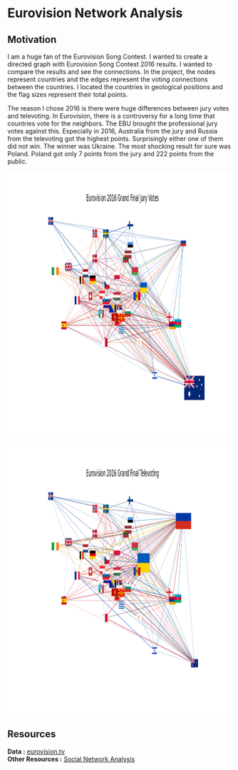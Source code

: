 # Eurovision Network Analysis

## Motivation
   I am a huge fan of the Eurovision Song Contest. I wanted to create a directed graph with Eurovision Song Contest 2016 results. I wanted to compare the results and see the connections. In the project, the nodes represent countries and the edges represent the voting connections between the countries.  I located the countries in geological positions and the flag sizes represent their total points. 

The reason I chose 2016 is there were huge differences between jury votes and televoting. In Eurovision, there is a controversy for a long time that countries vote for the neighbors. The EBU brought the professional jury votes against this. Especially in 2016, Australia from the jury and Russia from the televoting got the highest points. Surprisingly either one of them did not win. The winner was Ukraine. The most shocking result for sure was Poland. Poland got only 7 points from the jury and 222 points from the public.    

<p align="center">
  <img width="1000" height="600" src="https://github.com/hilmikilickaya/Eurovision-NetworkAnalysis/blob/master/images/jury_votes.png">
  </p>
  
<p align="center">
  <img width="1000" height="600" src="https://github.com/hilmikilickaya/Eurovision-NetworkAnalysis/blob/master/images/televoting.png">
  </p>

## Resources
  **Data :** [eurovision.tv](https://eurovision.wetransfer.com/downloads/a1da4b5eb0395e58b71016dce076564a20170409152448/6754ae) \
  **Other Resources :** [Social Network Analysis](https://towardsdatascience.com/social-network-analysis-from-theory-to-applications-with-python-d12e9a34c2c7)
